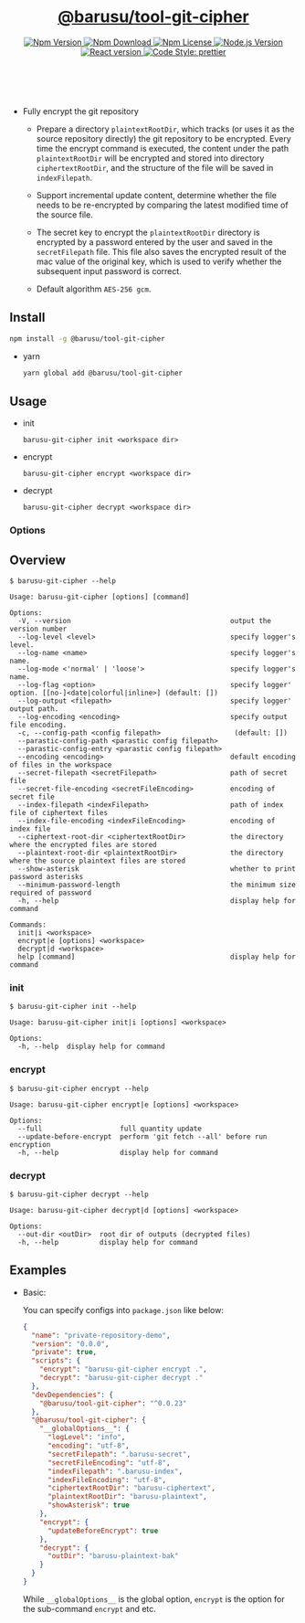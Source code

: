 <header>
  <h1 align="center">
    <a href="https://github.com/guanghechen/barusu/tree/master/tools/git-cipher#readme">@barusu/tool-git-cipher</a>
  </h1>
  <div align="center">
    <a href="https://www.npmjs.com/package/@barusu/tool-git-cipher">
      <img
        alt="Npm Version"
        src="https://img.shields.io/npm/v/@barusu/tool-git-cipher.svg"
      />
    </a>
    <a href="https://www.npmjs.com/package/@barusu/tool-git-cipher">
      <img
        alt="Npm Download"
        src="https://img.shields.io/npm/dm/@barusu/tool-git-cipher.svg"
      />
    </a>
    <a href="https://www.npmjs.com/package/@barusu/tool-git-cipher">
      <img
        alt="Npm License"
        src="https://img.shields.io/npm/l/@barusu/tool-git-cipher.svg"
      />
    </a>
    <a href="https://github.com/nodejs/node">
      <img
        alt="Node.js Version"
        src="https://img.shields.io/node/v/@barusu/tool-git-cipher"
      />
    </a>
    <a href="https://github.com/tj/commander.js/">
      <img
        alt="React version"
        src="https://img.shields.io/npm/dependency-version/@barusu/tool-git-cipher/commander"
      />
    </a>
    <a href="https://github.com/prettier/prettier">
      <img
        alt="Code Style: prettier"
        src="https://img.shields.io/badge/code_style-prettier-ff69b4.svg?style=flat-square"
      />
    </a>
  </div>
</header>
<br/>


* Fully encrypt the git repository
  - Prepare a directory `plaintextRootDir`, which tracks (or uses it as the source repository directly) the git repository to be encrypted. Every time the encrypt command is executed, the content under the path `plaintextRootDir` will be encrypted and stored into directory `ciphertextRootDir`, and the structure of the file will be saved in `indexFilepath`.

  - Support incremental update content, determine whether the file needs to be re-encrypted by comparing the latest modified time of the source file.

  - The secret key to encrypt the `plaintextRootDir` directory is encrypted by a password entered by the user and saved in the `secretFilepath` file. This file also saves the encrypted result of the mac value of the original key, which is used to verify whether the subsequent input password is correct.

  - Default algorithm `AES-256 gcm`.


## Install

  ```bash
  npm install -g @barusu/tool-git-cipher
  ```

* yarn

  ```bash
  yarn global add @barusu/tool-git-cipher
  ```

## Usage

  * init
    ```shell
    barusu-git-cipher init <workspace dir>
    ```

  * encrypt
    ```shell
    barusu-git-cipher encrypt <workspace dir>
    ```

  * decrypt
    ```shell
    barusu-git-cipher decrypt <workspace dir>
    ```

### Options

## Overview

  ```shell
  $ barusu-git-cipher --help

  Usage: barusu-git-cipher [options] [command]

  Options:
    -V, --version                                       output the version number
    --log-level <level>                                 specify logger's level.
    --log-name <name>                                   specify logger's name.
    --log-mode <'normal' | 'loose'>                     specify logger's name.
    --log-flag <option>                                 specify logger' option. [[no-]<date|colorful|inline>] (default: [])
    --log-output <filepath>                             specify logger' output path.
    --log-encoding <encoding>                           specify output file encoding.
    -c, --config-path <config filepath>                  (default: [])
    --parastic-config-path <parastic config filepath>
    --parastic-config-entry <parastic config filepath>
    --encoding <encoding>                               default encoding of files in the workspace
    --secret-filepath <secretFilepath>                  path of secret file
    --secret-file-encoding <secretFileEncoding>         encoding of secret file
    --index-filepath <indexFilepath>                    path of index file of ciphertext files
    --index-file-encoding <indexFileEncoding>           encoding of index file
    --ciphertext-root-dir <ciphertextRootDir>           the directory where the encrypted files are stored
    --plaintext-root-dir <plaintextRootDir>             the directory where the source plaintext files are stored
    --show-asterisk                                     whether to print password asterisks
    --minimum-password-length                           the minimum size required of password
    -h, --help                                          display help for command

  Commands:
    init|i <workspace>
    encrypt|e [options] <workspace>
    decrypt|d <workspace>
    help [command]                                      display help for command
  ```

### init

  ```shell
  $ barusu-git-cipher init --help

  Usage: barusu-git-cipher init|i [options] <workspace>

  Options:
    -h, --help  display help for command
  ```

### encrypt

  ```shell
  $ barusu-git-cipher encrypt --help

  Usage: barusu-git-cipher encrypt|e [options] <workspace>

  Options:
    --full                   full quantity update
    --update-before-encrypt  perform 'git fetch --all' before run encryption
    -h, --help               display help for command
  ```

### decrypt

  ```shell
  $ barusu-git-cipher decrypt --help

  Usage: barusu-git-cipher decrypt|d [options] <workspace>

  Options:
    --out-dir <outDir>  root dir of outputs (decrypted files)
    -h, --help          display help for command
  ```


## Examples

* Basic:

  You can specify configs into `package.json` like below:

  ```json
  {
    "name": "private-repository-demo",
    "version": "0.0.0",
    "private": true,
    "scripts": {
      "encrypt": "barusu-git-cipher encrypt .",
      "decrypt": "barusu-git-cipher decrypt ."
    },
    "devDependencies": {
      "@barusu/tool-git-cipher": "^0.0.23"
    },
    "@barusu/tool-git-cipher": {
      "__globalOptions__": {
        "logLevel": "info",
        "encoding": "utf-8",
        "secretFilepath": ".barusu-secret",
        "secretFileEncoding": "utf-8",
        "indexFilepath": ".barusu-index",
        "indexFileEncoding": "utf-8",
        "ciphertextRootDir": "barusu-ciphertext",
        "plaintextRootDir": "barusu-plaintext",
        "showAsterisk": true
      },
      "encrypt": {
        "updateBeforeEncrypt": true
      },
      "decrypt": {
        "outDir": "barusu-plaintext-bak"
      }
    }
  }
  ```

  While `__globalOptions__` is the global option, `encrypt` is the option for the sub-command `encrypt` and etc.
